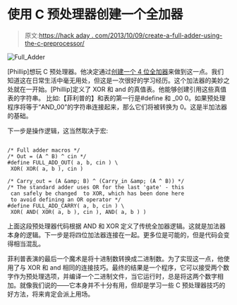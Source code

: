 # 使用 C 预处理器创建一个全加器

> 原文:[https://hack aday . com/2013/10/09/create-a-full-adder-using-the-c-preprocessor/](https://hackaday.com/2013/10/09/create-a-full-adder-using-the-c-preprocessor/)

![Full_Adder](../Images/7fb12d187e5d05abf81e842b6f88f34b.png)

[Phillip]想玩 C 预处理器。他决定通过[创建一个 4 位全加器](http://www.philliplarkson.com/blog/abusing-the-c-preprocessor-writing-a-4-bit-adder)来做到这一点。我们知道这在日常生活中毫无用处，但这是一次很好的学习经历。这个加法器的美妙之处就在一开始。[Phillip]定义了 XOR 和 and 的真值表。他能够创建引用这些真值表的字符串。
比如:【菲利普的】和表的第一行是#define 和 _00 0。如果预处理程序将等于“AND_00”的字符串连接起来，那么它们将被转换为 0。这是半加法器的基础。

下一步是操作逻辑，这当然取决于宏:

```

/* Full adder macros */
/* Out = (A ^ B) ^ cin */
#define FULL_ADD_OUT( a, b, cin ) \
 XOR( XOR( a, b ), cin )

/* Carry_out = (A &amp; B) ^ (Carry_in &amp; (A ^ B)) */
/* The standard adder uses OR for the last 'gate' - this
 can safely be changed  to XOR, which has been done here
 to avoid defining an OR operator */
#define FULL_ADD_CARRY( a, b, cin ) \
 XOR( AND( XOR( a, b ), cin ), AND( a, b ) )

```

上面这段预处理器代码根据 AND 和 XOR 定义了传统全加器逻辑。这就是加法器本身的逻辑。下一步是将四位加法器连接在一起。更多位是可能的，但是代码会变得相当混乱。

菲利普表演的最后一个魔术是将十进制数转换成二进制数。为了实现这一点，他使用了与 XOR 和 and 相同的连接技巧。最终的结果是一个程序，它可以接受两个数字作为预处理选项，并编译一个二进制文件，当它运行时，总是将这两个数字相加。就像我们说的——它本身并不十分有用，但却是学习一些 C 预处理器技巧的好方法，将来肯定会派上用场。